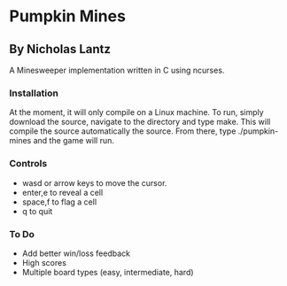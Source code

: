 # Pumpkin Mines #
## By Nicholas Lantz ##

A Minesweeper implementation written in C using ncurses.

### Installation ##

At the moment, it will only compile on a Linux machine. To run, simply
download the source, navigate to the directory and type make. This will
compile the source automatically the source. From there, type ./pumpkin-mines
and the game will run.

### Controls ###

* wasd or arrow keys to move the cursor.
* enter,e to reveal a cell
* space,f to flag a cell
* q to quit

### To Do ###

* Add better win/loss feedback
* High scores
* Multiple board types (easy, intermediate, hard)
